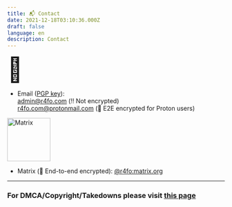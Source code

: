 ```yaml
---
title: 📬 Contact
date: 2021-12-18T03:10:36.000Z
draft: false
language: en
description: Contact
---
```


<h1 style="font-size: 55px; margin: 0px">📧</h1>
<ul>
<li>
Email (<a href="https://r4fo.com/pgp.txt">PGP key</a>): <br>
<a href="mailto:admin@r4fo.com">admin@r4fo.com</a> (‼️ Not encrypted) <br>
<a href="mailto:r4fo.com@protonmail.com">r4fo.com@protonmail.com</a> (🔐 E2E encrypted for Proton users) <br>
</li>
</ul>

<img src="/images/icons/matrix.svg" alt="Matrix" width="100"/>
<ul>
<li>
Matrix (🔐 End-to-end encrypted): <a href="https://matrix.to/#/@r4fo:matrix.org">@r4fo:matrix.org</a><br>
</li>
</ul>

<hr>

### For DMCA/Copyright/Takedowns please visit [this page](http://r4fo.com/takedown/)
<br>
<br>